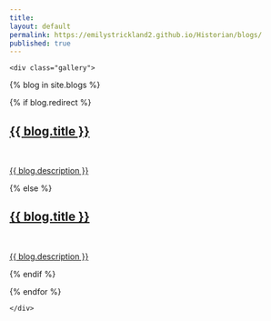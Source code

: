 ```yaml
---
title: 
layout: default
permalink: https://emilystrickland2.github.io/Historian/blogs/
published: true
---
```


<div class="BlogContainer">

    <div class="gallery">

  {% blog in site.blogs %}

  {% if blog.redirect %}
  <div class="BlogTile">
          <a href="{{ blog.redirect }}" target="_blank">
          <span>
              <h2>{{ blog.title }}</h2>
              <br/>
              <p>{{ blog.description }}</p>
          </span>
          </a>
  </div>

  {% else %}

  <div class="blogTile">
          <a href="{{ https://emilystrickland2.github.io/Historian/blogs/ | prepend: https://emilystrickland2.github.io/Historian/ | prepend: https://emilystrickland2.github.io/Historian/ }}">
          <span>
              <h2>{{ blog.title }}</h2>
              <br/>
              <p>{{ blog.description }}</p>
          </span>
          </a>
  </div>

  {% endif %}

  {% endfor %}

    </div>

</div>
